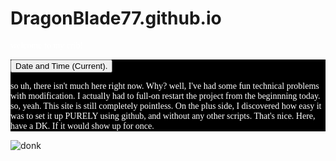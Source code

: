 # DragonBlade77.github.io
<!DOCTYPE html>
welcome to my crib!
<style>
  p { 
  font-family: sans_serif, monochrome;
  color: #ffffff
  }
  main {
  background: #000000;
  }
  </style>
  <main>
  <button type="button"
onclick="document.getElementById('demo').innerHTML = Date()">
Date and Time (Current).</button>
<p id="demo"></p>
<!-- I basicially stole this code right from here https://www.w3schools.com/js/tryit.asp?filename=tryjs_myfirst -->
  <p> so uh, there isn't much here right now. Why? well, I've had some fun technical problems with modification. I actually had to full-on restart the project from the beginnning today.
so, yeah. This site is still completely pointless. On the plus side, I discovered how easy it was to set it up PURELY using github, and without any other scripts. That's nice. Here, have a DK. If it would show up for once. 
</p>
</main>
<img src="https://media.discordapp.net/attachments/617165966861664269/703380950699999333/server_weapon42.jpg" alt="donk" hight: 400px; width: 400px; />
